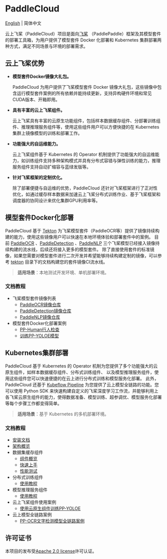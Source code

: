 # PaddleCloud

[English](./README_en.md) | 简体中文

云上飞桨（PaddleCloud）项目是面向[飞桨](https://github.com/PaddlePaddle/Paddle) （PaddlePaddle）框架及其模型套件的部署工具箱，为用户提供了模型套件 Docker 化部署和 Kubernetes 集群部署两种方式，满足不同场景与环境的部署需求。

## 云上飞桨优势

- **模型套件Docker镜像大礼包。**

  PaddleCloud 为用户提供了飞桨模型套件 Docker 镜像大礼包，这些镜像中包含运行模型套件案例的所有依赖并能持续更新，支持异构硬件环境和常见CUDA版本、开箱即用。

- **具有丰富的云上飞桨组件。**

  云上飞桨具有丰富的云原生功能组件，包括样本数据缓存组件、分部署训练组件、推理推理服务组件等，使用这些组件用户可以方便快捷的在 Kubernetes 集群上镜像模型的训练和部署工作。

- **功能强大的自运维能力。**

  云上飞桨组件基于 Kubernetes 的 Operator 机制提供了功能强大的自运维能力，如训练组件支持多种架构模式并具有分布式容错与弹性训练的能力，推理服务组件支持自动扩缩容与蓝绿发版等。

- **针对飞桨框架的定制优化。**

  除了部署便捷与自运维的优势，PaddleCloud 还针对飞桨框架进行了正对性优化，如通过缓存样本数据来加速云上飞桨分布式训练作业、基于飞桨框架和调度器的协同设计来优化集群GPU利用率等。


## 模型套件Docker化部署

PaddleCloud 基于 [Tekton](https://github.com/tektoncd/pipeline) 为飞桨模型套件（PaddleOCR等）提供了镜像持续构建的能力，使用这些镜像用户可以快速在本地环境体验和部署套件中的案例。
目前 [PaddleOCR](https://github.com/PaddlePaddle/PaddleOCR) 、[PaddleDetection](https://github.com/PaddlePaddle/PaddleDetection) 、[PaddleNLP](https://github.com/PaddlePaddle/PaddleNLP)
三个飞桨模型已经接入镜像持续构建的流水线，后续还将接入更多的模型套件。 除了直接使用套件的标准镜像，如果您需要对模型套件进行二次开发并希望能够持续构建定制的镜像，可以参考 [tekton](./tekton/README.md ) 
目录下的文档构建您的套件镜像CI流水线。

> **适用场景**：本地测试开发环境、单机部署环境。

### 文档教程

- 飞桨模型套件镜像列表
  - [PaddleOCR镜像仓库](https://hub.docker.com/repository/docker/paddlecloud/paddleocr)
  - [PaddleDetection镜像仓库](https://hub.docker.com/repository/docker/paddlecloud/paddledetection)
  - [PaddleNLP镜像仓库](https://hub.docker.com/repository/docker/paddlecloud/paddlenlp)
- 模型套件Docker化部署案例
  - [PP-Human行人检查](./samples/pphuman/pphuman-docker.md)
  - [训练PP-YOLOE模型](./samples/pphuman/ppyoloe-docker.md)

## Kubernetes集群部署

PaddleCloud 基于 Kubernetes 的 Operator 机制为您提供了多个功能强大的云原生组件，如样本数据缓存组件、分布式训练组件、 以及模型推理服务组件，使用这些组件您可以快速便捷的在云上进行分布式训练和模型服务化部署。
此外，PaddleCloud 还基于 [Kubeflow Pipeline](https://github.com/kubeflow/pipelines) 为您提供了云上模型全链路的功能。您可以使用 Python SDK 来快速构建自定义的飞桨深度学习工作流，并能够利用上各飞桨云原生组件的能力，使得数据准备、模型训练、超参调优、模型服务化部署等每个步骤工作都变得简单。

> **适用场景**：基于 Kubernetes 的多机部署环境。

### 文档教程

- [安装文档](./docs/zh_CN/installation.md)
- [架构概览](./docs/zh_CN/paddlecloud-overview.md)
- 数据集缓存组件
  - [组件概览](./docs/zh_CN/sampleset-overview.md)
  - [快速上手](./docs/zh_CN/sampleset-tutorails.md)
  - [性能测试](./docs/zh_CN/sampleset-benchmark.md)
- 分布式训练组件
  - [使用教程](./docs/zh_CN/paddlejob-tutorails.md)
- 模型推理服务组件
  - [使用教程](./docs/zh_CN/serving-tutorials.md)
- 云上飞桨组件使用案例
  - [使用云原生组件训练PP-YOLOE](./samples/pphuman/ppyoloe-k8s.md)
- 云上模型全链路案例
  - [PP-OCR文字检测模型全链路案例](./samples/pipelines/README.md)


## 许可证书

本项目的发布受[Apache 2.0 license](./LICENSE)许可认证。

